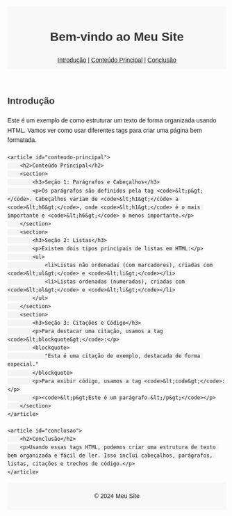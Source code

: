 <!DOCTYPE html>
<html lang="pt-BR">
<head>
    <meta charset="UTF-8">
    <meta name="viewport" content="width=device-width, initial-scale=1.0">
    <title>Exemplo de Estrutura de Texto Organizada</title>
    <style>
        body {
            font-family: Arial, sans-serif;
            line-height: 1.6;
            margin: 20px;
        }
        header, footer {
            background-color: #f8f8f8;
            padding: 10px;
            text-align: center;
        }
        article {
            margin: 20px 0;
        }
        h1, h2, h3 {
            color: #333;
        }
        p {
            margin: 10px 0;
        }
        ul, ol {
            margin: 10px 0 10px 20px;
        }
        blockquote {
            margin: 20px 0;
            padding: 10px;
            background-color: #f0f0f0;
            border-left: 5px solid #ccc;
        }
        code {
            background-color: #f4f4f4;
            padding: 2px 4px;
            font-family: Consolas, monospace;
        }
    </style>
</head>
<body>

<header>
    <h1>Bem-vindo ao Meu Site</h1>
    <nav>
        <a href="#introducao">Introdução</a> | 
        <a href="#conteudo-principal">Conteúdo Principal</a> | 
        <a href="#conclusao">Conclusão</a>
    </nav>
</header>

<main>
    <article id="introducao">
        <h2>Introdução</h2>
        <p>Este é um exemplo de como estruturar um texto de forma organizada usando HTML. Vamos ver como usar diferentes tags para criar uma página bem formatada.</p>
    </article>

    <article id="conteudo-principal">
        <h2>Conteúdo Principal</h2>
        <section>
            <h3>Seção 1: Parágrafos e Cabeçalhos</h3>
            <p>Os parágrafos são definidos pela tag <code>&lt;p&gt;</code>. Cabeçalhos variam de <code>&lt;h1&gt;</code> a <code>&lt;h6&gt;</code>, onde <code>&lt;h1&gt;</code> é o mais importante e <code>&lt;h6&gt;</code> o menos importante.</p>
        </section>
        <section>
            <h3>Seção 2: Listas</h3>
            <p>Existem dois tipos principais de listas em HTML:</p>
            <ul>
                <li>Listas não ordenadas (com marcadores), criadas com <code>&lt;ul&gt;</code> e <code>&lt;li&gt;</code></li>
                <li>Listas ordenadas (numeradas), criadas com <code>&lt;ol&gt;</code> e <code>&lt;li&gt;</code></li>
            </ul>
        </section>
        <section>
            <h3>Seção 3: Citações e Código</h3>
            <p>Para destacar uma citação, usamos a tag <code>&lt;blockquote&gt;</code>:</p>
            <blockquote>
                "Esta é uma citação de exemplo, destacada de forma especial."
            </blockquote>
            <p>Para exibir código, usamos a tag <code>&lt;code&gt;</code>:</p>
            <p><code>&lt;p&gt;Este é um parágrafo.&lt;/p&gt;</code></p>
        </section>
    </article>

    <article id="conclusao">
        <h2>Conclusão</h2>
        <p>Usando essas tags HTML, podemos criar uma estrutura de texto bem organizada e fácil de ler. Isso inclui cabeçalhos, parágrafos, listas, citações e trechos de código.</p>
    </article>
</main>

<footer>
    <p>&copy; 2024 Meu Site</p>
</footer>

</body>
</html>
